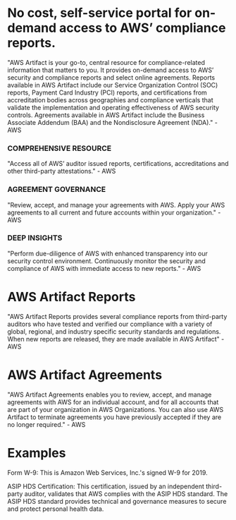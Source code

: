 # No cost, self-service portal for on-demand access to AWS’ compliance reports.

"AWS Artifact is your go-to, central resource for compliance-related information that matters to you. It provides on-demand access to AWS’ security and compliance reports and select online agreements. Reports available in AWS Artifact include our Service Organization Control (SOC) reports, Payment Card Industry (PCI) reports, and certifications from accreditation bodies across geographies and compliance verticals that validate the implementation and operating effectiveness of AWS security controls. Agreements available in AWS Artifact include the Business Associate Addendum (BAA) and the Nondisclosure Agreement (NDA)." - AWS

### COMPREHENSIVE RESOURCE

"Access all of AWS’ auditor issued reports, certifications, accreditations and other third-party attestations." - AWS

### AGREEMENT GOVERNANCE

"Review, accept, and manage your agreements with AWS. Apply your AWS agreements to all current and future accounts within your organization." - AWS

### DEEP INSIGHTS

"Perform due-diligence of AWS with enhanced transparency into our security control environment. Continuously monitor the security and compliance of AWS with immediate access to new reports." - AWS

# AWS Artifact Reports

"AWS Artifact Reports provides several compliance reports from third-party auditors who have tested and verified our compliance with a variety of global, regional, and industry specific security standards and regulations. When new reports are released, they are made available in AWS Artifact" - AWS

# AWS Artifact Agreements

"AWS Artifact Agreements enables you to review, accept, and manage agreements with AWS for an individual account, and for all accounts that are part of your organization in AWS Organizations. You can also use AWS Artifact to terminate agreements you have previously accepted if they are no longer required." - AWS

# Examples

Form W-9: This is Amazon Web Services, Inc.'s signed W-9 for 2019.

ASIP HDS Certification: This certification, issued by an independent third-party auditor, validates that AWS complies with the ASIP HDS standard. The ASIP HDS standard provides technical and governance measures to secure and protect personal health data.